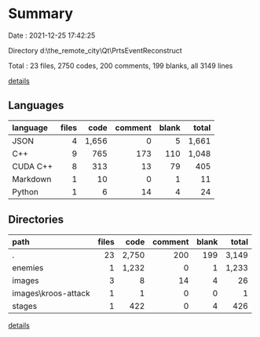 # Summary

Date : 2021-12-25 17:42:25

Directory d:\the_remote_city\Qt\PrtsEventReconstruct

Total : 23 files,  2750 codes, 200 comments, 199 blanks, all 3149 lines

[details](details.md)

## Languages
| language | files | code | comment | blank | total |
| :--- | ---: | ---: | ---: | ---: | ---: |
| JSON | 4 | 1,656 | 0 | 5 | 1,661 |
| C++ | 9 | 765 | 173 | 110 | 1,048 |
| CUDA C++ | 8 | 313 | 13 | 79 | 405 |
| Markdown | 1 | 10 | 0 | 1 | 11 |
| Python | 1 | 6 | 14 | 4 | 24 |

## Directories
| path | files | code | comment | blank | total |
| :--- | ---: | ---: | ---: | ---: | ---: |
| . | 23 | 2,750 | 200 | 199 | 3,149 |
| enemies | 1 | 1,232 | 0 | 1 | 1,233 |
| images | 3 | 8 | 14 | 4 | 26 |
| images\kroos-attack | 1 | 1 | 0 | 0 | 1 |
| stages | 1 | 422 | 0 | 4 | 426 |

[details](details.md)